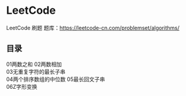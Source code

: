 # LeetCode
LeetCode 刷题 题库：https://leetcode-cn.com/problemset/algorithms/
## 目录
01两数之和
02两数相加    
03无重复字符的最长子串    
04两个排序数组的中位数
05最长回文子串    
06Z字形变换
